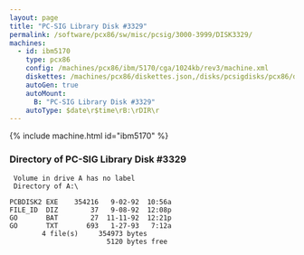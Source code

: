 ```yaml
---
layout: page
title: "PC-SIG Library Disk #3329"
permalink: /software/pcx86/sw/misc/pcsig/3000-3999/DISK3329/
machines:
  - id: ibm5170
    type: pcx86
    config: /machines/pcx86/ibm/5170/cga/1024kb/rev3/machine.xml
    diskettes: /machines/pcx86/diskettes.json,/disks/pcsigdisks/pcx86/diskettes.json
    autoGen: true
    autoMount:
      B: "PC-SIG Library Disk #3329"
    autoType: $date\r$time\rB:\rDIR\r
---
```


{% include machine.html id="ibm5170" %}

### Directory of PC-SIG Library Disk #3329

     Volume in drive A has no label
     Directory of A:\

    PCBDISK2 EXE    354216   9-02-92  10:56a
    FILE_ID  DIZ        37   9-08-92  12:08p
    GO       BAT        27  11-11-92  12:21p
    GO       TXT       693   1-27-93   7:12a
            4 file(s)     354973 bytes
                            5120 bytes free
